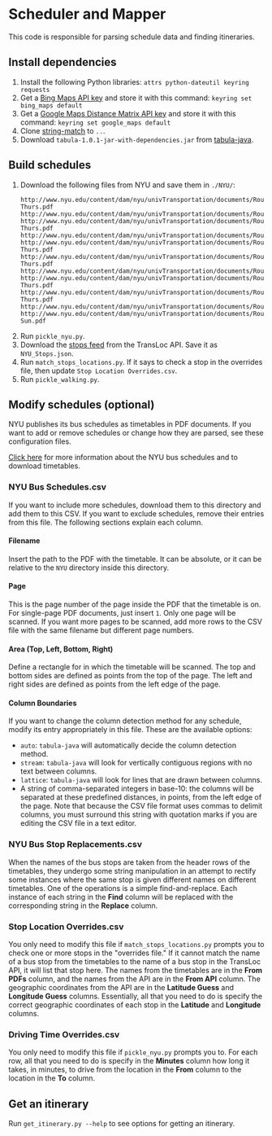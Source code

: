 # Scheduler and Mapper
This code is responsible for parsing schedule data and finding itineraries.

## Install dependencies
1. Install the following Python libraries: `attrs python-dateutil keyring requests`
2. Get a [Bing Maps API key](https://msdn.microsoft.com/library/ff428642.aspx)
   and store it with this command: `keyring set bing_maps default`
3. Get a [Google Maps Distance Matrix API key](https://developers.google.com/maps/documentation/distance-matrix/)
   and store it with this command: `keyring set google_maps default`
4. Clone [string-match](https://github.com/itineraries/string-match) to `..`.
5. Download `tabula-1.0.1-jar-with-dependencies.jar` from
   [tabula-java](https://github.com/tabulapdf/tabula-java/releases).

## Build schedules
1. Download the following files from NYU and save them in `./NYU/`:
   ```
   http://www.nyu.edu/content/dam/nyu/univTransportation/documents/Route%20A%20Mon-Thurs.pdf
   http://www.nyu.edu/content/dam/nyu/univTransportation/documents/Route%20A%20Fri.pdf
   http://www.nyu.edu/content/dam/nyu/univTransportation/documents/Route%20B%20Mon-Thurs.pdf
   http://www.nyu.edu/content/dam/nyu/univTransportation/documents/Route%20B%20Fri.pdf
   http://www.nyu.edu/content/dam/nyu/univTransportation/documents/Route%20C%20Mon-Thurs.pdf
   http://www.nyu.edu/content/dam/nyu/univTransportation/documents/Route%20E%20Mon-Thurs.pdf
   http://www.nyu.edu/content/dam/nyu/univTransportation/documents/Route%20E%20Fri.pdf
   http://www.nyu.edu/content/dam/nyu/univTransportation/documents/Route%20F%20Mon-Thurs.pdf
   http://www.nyu.edu/content/dam/nyu/univTransportation/documents/Route%20G%20Mon-Thurs.pdf
   http://www.nyu.edu/content/dam/nyu/univTransportation/documents/Route%20G%20Fri.pdf
   http://www.nyu.edu/content/dam/nyu/univTransportation/documents/Route%20W%20Sat-Sun.pdf
   ```
2. Run `pickle_nyu.py`.
3. Download the
   [stops feed](https://market.mashape.com/transloc/openapi-1-2#stops)
   from the TransLoc API. Save it as `NYU_Stops.json`.
4. Run `match_stops_locations.py`. If it says to check a stop in the overrides
   file, then update `Stop Location Overrides.csv`.
5. Run `pickle_walking.py`.

## Modify schedules (optional)
NYU publishes its bus schedules as timetables in PDF documents. If you want to
add or remove schedules or change how they are parsed, see these configuration
files.

[Click here](https://www.nyu.edu/life/travel-and-transportation/university-transportation/routes-and-schedules.html)
for more information about the NYU bus schedules and to download timetables.

### NYU Bus Schedules.csv
If you want to include more schedules, download them to this directory and add
them to this CSV. If you want to exclude schedules, remove their entries from
this file. The following sections explain each column.

#### Filename
Insert the path to the PDF with the timetable. It can be absolute, or it can be
relative to the `NYU` directory inside this directory.

#### Page
This is the page number of the page inside the PDF that the timetable is on.
For single-page PDF documents, just insert `1`. Only one page will be scanned.
If you want more pages to be scanned, add more rows to the CSV file with the
same filename but different page numbers.

#### Area (Top, Left, Bottom, Right)
Define a rectangle for in which the timetable will be scanned. The top and
bottom sides are defined as points from the top of the page. The left and right
sides are defined as points from the left edge of the page.

#### Column Boundaries
If you want to change the column detection method for any schedule, modify its
entry appropriately in this file. These are the available options:

 - `auto`: `tabula-java` will automatically decide the column detection method.
 - `stream`: `tabula-java` will look for vertically contiguous regions with no
   text between columns.
 - `lattice`: `tabula-java` will look for lines that are drawn between columns.
 - A string of comma-separated integers in base-10: the columns will be
   separated at these predefined distances, in points, from the left edge of
   the page. Note that because the CSV file format uses commas to delimit
   columns, you must surround this string with quotation marks if you are
   editing the CSV file in a text editor.

### NYU Bus Stop Replacements.csv
When the names of the bus stops are taken from the header rows of the
timetables, they undergo some string manipulation in an attempt to rectify some
instances where the same stop is given different names on different timetables.
One of the operations is a simple find-and-replace. Each instance of each
string in the **Find** column will be replaced with the corresponding string in
the **Replace** column.

### Stop Location Overrides.csv
You only need to modify this file if `match_stops_locations.py` prompts you to
check one or more stops in the "overrides file." If it cannot match the name of
a bus stop from the timetables to the name of a bus stop in the TransLoc API,
it will list that stop here. The names from the timetables are in the **From
PDFs** column, and the names from the API are in the **From API** column. The
geographic coordinates from the API are in the **Latitude Guess** and
**Longitude Guess** columns. Essentially, all that you need to do is specify
the correct geographic coordinates of each stop in the **Latitude** and
**Longitude** columns.

### Driving Time Overrides.csv
You only need to modify this file if `pickle_nyu.py` prompts you to. For each
row, all that you need to do is specify in the **Minutes** column how long it
takes, in minutes, to drive from the location in the **From** column to the
location in the **To** column.

## Get an itinerary
Run `get_itinerary.py --help` to see options for getting an itinerary.
